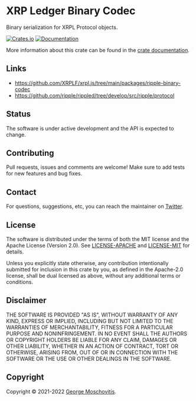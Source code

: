 # XRP Ledger Binary Codec

Binary serialization for XRPL Protocol objects.

[![Crates.io](https://img.shields.io/crates/v/xrpl_binary_codec)](https://crates.io/crates/xrpl_binary_codec)
[![Documentation](https://docs.rs/xrpl_binary_codec/badge.svg)](https://docs.rs/xrpl_binary_codec)

More information about this crate can be found in the [crate documentation][docs].

## Links

- https://github.com/XRPLF/xrpl.js/tree/main/packages/ripple-binary-codec
- https://github.com/ripple/rippled/tree/develop/src/ripple/protocol

## Status

The software is under active development and the API is expected to change.

## Contributing

Pull requests, issues and comments are welcome! Make sure to add tests for new features and bug fixes.

## Contact

For questions, suggestions, etc, you can reach the maintainer on [Twitter](https://twitter.com/gmosx).

## License

The software is distributed under the terms of both the MIT license and the Apache License (Version 2.0). See [LICENSE-APACHE](LICENSE-APACHE) and [LICENSE-MIT](LICENSE-MIT) for details.

Unless you explicitly state otherwise, any contribution intentionally submitted for inclusion in this crate by you, as defined in the Apache-2.0 license, shall be dual licensed as above, without any additional terms or conditions.

## Disclaimer

THE SOFTWARE IS PROVIDED "AS IS", WITHOUT WARRANTY OF
ANY KIND, EXPRESS OR IMPLIED, INCLUDING BUT NOT LIMITED
TO THE WARRANTIES OF MERCHANTABILITY, FITNESS FOR A
PARTICULAR PURPOSE AND NONINFRINGEMENT. IN NO EVENT
SHALL THE AUTHORS OR COPYRIGHT HOLDERS BE LIABLE FOR ANY
CLAIM, DAMAGES OR OTHER LIABILITY, WHETHER IN AN ACTION
OF CONTRACT, TORT OR OTHERWISE, ARISING FROM, OUT OF OR
IN CONNECTION WITH THE SOFTWARE OR THE USE OR OTHER
DEALINGS IN THE SOFTWARE.

## Copyright

Copyright © 2021-2022 [George Moschovitis](https://gmosx.ninja).

[docs]: https://docs.rs/xrpl_binary_codec